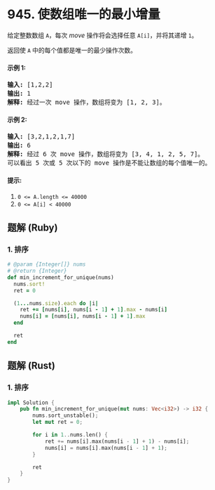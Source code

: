 # 945. 使数组唯一的最小增量
给定整数数组 `A`，每次 *move* 操作将会选择任意 `A[i]`，并将其递增 `1`。

返回使 `A` 中的每个值都是唯一的最少操作次数。

#### 示例 1:
<pre>
<strong>输入:</strong> [1,2,2]
<strong>输出:</strong> 1
<strong>解释:</strong> 经过一次 move 操作，数组将变为 [1, 2, 3]。
</pre>

#### 示例 2:
<pre>
<strong>输入:</strong> [3,2,1,2,1,7]
<strong>输出:</strong> 6
<strong>解释:</strong> 经过 6 次 move 操作，数组将变为 [3, 4, 1, 2, 5, 7]。
可以看出 5 次或 5 次以下的 move 操作是不能让数组的每个值唯一的。
</pre>

#### 提示:
1. `0 <= A.length <= 40000`
2. `0 <= A[i] < 40000`

## 题解 (Ruby)

### 1. 排序
```Ruby
# @param {Integer[]} nums
# @return {Integer}
def min_increment_for_unique(nums)
  nums.sort!
  ret = 0

  (1...nums.size).each do |i|
    ret += [nums[i], nums[i - 1] + 1].max - nums[i]
    nums[i] = [nums[i], nums[i - 1] + 1].max
  end

  ret
end
```

## 题解 (Rust)

### 1. 排序
```Rust
impl Solution {
    pub fn min_increment_for_unique(mut nums: Vec<i32>) -> i32 {
        nums.sort_unstable();
        let mut ret = 0;

        for i in 1..nums.len() {
            ret += nums[i].max(nums[i - 1] + 1) - nums[i];
            nums[i] = nums[i].max(nums[i - 1] + 1);
        }

        ret
    }
}
```
